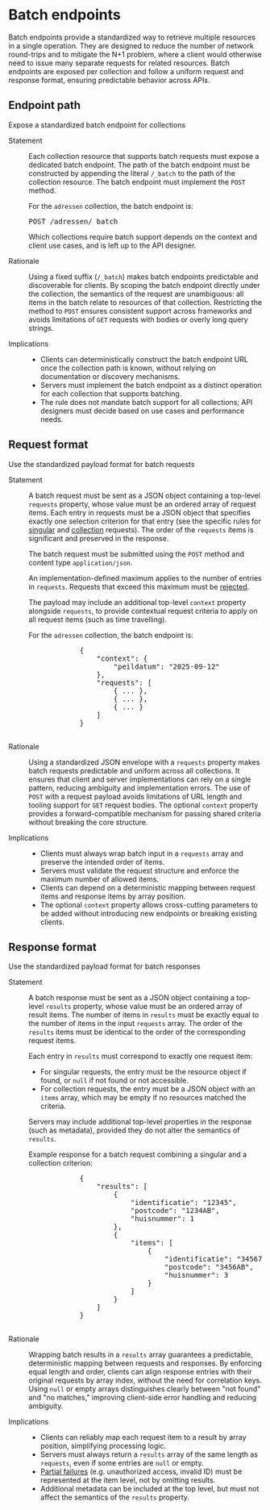 # Batch endpoints

Batch endpoints provide a standardized way to retrieve multiple resources in a single operation. They are designed to reduce the number of network round-trips and to mitigate the N+1 problem, where a client would otherwise need to issue many separate requests for related resources. Batch endpoints are exposed per collection and follow a uniform request and response format, ensuring predictable behavior across APIs.

## Endpoint path

<div class="rule" id="/batching/endpoint-path" data-type="technical">
   <p class="rulelab">Expose a standardized batch endpoint for collections</p>
   <dl>
      <dt>Statement</dt>
      <dd>
         <p>Each collection resource that supports batch requests must expose a dedicated batch endpoint. The path of the batch endpoint must be constructed by appending the literal <code>/_batch</code> to the path of the collection resource. The batch endpoint must implement the <code>POST</code> method.</p>
         <div class="example">
            <p>For the <code>adressen</code> collection, the batch endpoint is:</p>
            <pre>POST /adressen/_batch</pre>
         </div>
         <p>Which collections require batch support depends on the context and client use cases, and is left up to the API designer.</p>
      </dd>
      <dt>Rationale</dt>
      <dd>
         <p>Using a fixed suffix (<code>/_batch</code>) makes batch endpoints predictable and discoverable for clients. By scoping the batch endpoint directly under the collection, the semantics of the request are unambiguous: all items in the batch relate to resources of that collection. Restricting the method to <code>POST</code> ensures consistent support across frameworks and avoids limitations of <code>GET</code> requests with bodies or overly long query strings.</p>
      </dd>
      <dt>Implications</dt>
      <dd>
         <ul>
            <li>Clients can deterministically construct the batch endpoint URL once the collection path is known, without relying on documentation or discovery mechanisms.</li>
            <li>Servers must implement the batch endpoint as a distinct operation for each collection that supports batching.</li>
            <li>The rule does not mandate batch support for all collections; API designers must decide based on use cases and performance needs.</li>
         </ul>
      </dd>
   </dl>
</div>

## Request format

<div class="rule" id="/batching/req-format" data-type="technical">
   <p class="rulelab">Use the standardized payload format for batch requests</p>
   <dl>
      <dt>Statement</dt>
      <dd>
         <p>A batch request must be sent as a JSON object containing a top-level <code>requests</code> property, whose value must be an ordered array of request items. Each entry in requests must be a JSON object that specifies exactly one selection criterion for that entry (see the specific rules for <a href="#singular-request">singular</a> and <a href="#collection-request">collection</a> requests). The order of the <code>requests</code> items is significant and preserved in the response.</p>
         <p>The batch request must be submitted using the <code>POST</code> method and content type <code>application/json</code>.
         <p>An implementation-defined maximum applies to the number of entries in <code>requests</code>. Requests that exceed this maximum must be <a href="#request-limit-exceeding">rejected</a>.
         <p>The payload may include an additional top-level <code>context</code> property alongside <code>requests</code>, to provide contextual request criteria to apply on all request items (such as time travelling).</p>
         <div class="example">
            <p>For the <code>adressen</code> collection, the batch endpoint is:</p>
            <pre>
            {
                "context": {
                    "peildatum": "2025-09-12"
                },
                "requests": [
                    { ... },
                    { ... },
                    { ... }
                ]
            }
            </pre>
         </div>
      </dd>
      <dt>Rationale</dt>
      <dd>
         <p>Using a standardized JSON envelope with a <code>requests</code> property makes batch requests predictable and uniform across all collections. It ensures that client and server implementations can rely on a single pattern, reducing ambiguity and implementation errors. The use of <code>POST</code> with a request payload avoids limitations of URL length and tooling support for <code>GET</code> request bodies. The optional <code>context</code> property provides a forward-compatible mechanism for passing shared criteria without breaking the core structure.</p>
      </dd>
      <dt>Implications</dt>
      <dd>
         <ul>
            <li>Clients must always wrap batch input in a <code>requests</code> array and preserve the intended order of items.</li>
            <li>Servers must validate the request structure and enforce the maximum number of allowed items.</li>
            <li>Clients can depend on a deterministic mapping between request items and response items by array position.</li>
            <li>The optional <code>context</code> property allows cross-cutting parameters to be added without introducing new endpoints or breaking existing clients.</li>
         </ul>
      </dd>
   </dl>
</div>

## Response format

<div class="rule" id="/batching/res-format" data-type="technical">
   <p class="rulelab">Use the standardized payload format for batch responses</p>
   <dl>
      <dt>Statement</dt>
      <dd>
         <p>A batch response must be sent as a JSON object containing a top-level <code>results</code> property, whose value must be an ordered array of result items. The number of items in <code>results</code> must be exactly equal to the number of items in the input <code>requests</code> array. The order of the <code>results</code> items must be identical to the order of the corresponding request items.</p>
         <p>Each entry in <code>results</code> must correspond to exactly one request item:</p>
         <ul>
            <li>For singular requests, the entry must be the resource object if found, or <code>null</code> if not found or not accessible.</li>
            <li>For collection requests, the entry must be a JSON object with an <code>items</code> array, which may be empty if no resources matched the criteria.</li>
         </ul>
         <p>Servers may include additional top-level properties in the response (such as metadata), provided they do not alter the semantics of <code>results</code>.</p>
         <div class="example">
            <p>Example response for a batch request combining a singular and a collection criterion:</p>
            <pre>
            {
                "results": [
                    {
                        "identificatie": "12345",
                        "postcode": "1234AB",
                        "huisnummer": 1
                    },
                    {
                        "items": [
                            {
                                "identificatie": "34567",
                                "postcode": "3456AB",
                                "huisnummer": 3
                            }
                        ]
                    }
                ]
            }
            </pre>
         </div>
      </dd>
      <dt>Rationale</dt>
      <dd>
         <p>Wrapping batch results in a <code>results</code> array guarantees a predictable, deterministic mapping between requests and responses. By enforcing equal length and order, clients can align response entries with their original requests by array index, without the need for correlation keys. Using <code>null</code> or empty arrays distinguishes clearly between "not found" and "no matches," improving client-side error handling and reducing ambiguity.</p>
      </dd>
      <dt>Implications</dt>
      <dd>
         <ul>
            <li>Clients can reliably map each request item to a result by array position, simplifying processing logic.</li>
            <li>Servers must always return a <code>results</code> array of the same length as <code>requests</code>, even if some entries are <code>null</code> or empty.</li>
            <li><a href="#partial-failures">Partial failures</a> (e.g. unauthorized access, invalid ID) must be represented at the item level, not by omitting results.</li>
            <li>Additional metadata can be included at the top level, but must not affect the semantics of the <code>results</code> property.</li>
         </ul>
      </dd>
   </dl>
</div>
